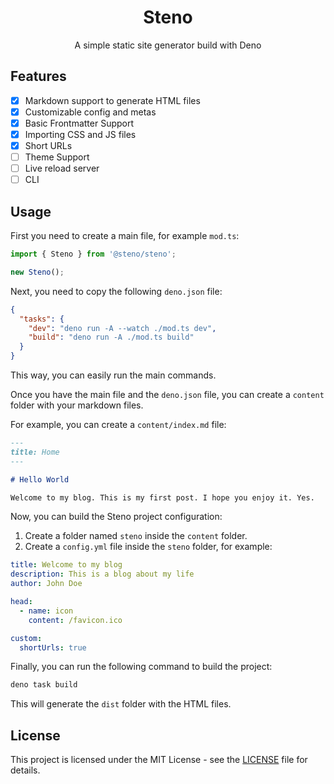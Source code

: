 <div align="center">
  <h1>Steno</h1>
  <p>A simple static site generator build with Deno</p>
</div>

## Features

- [x] Markdown support to generate HTML files
- [x] Customizable config and metas
- [x] Basic Frontmatter Support
- [x] Importing CSS and JS files
- [x] Short URLs
- [ ] Theme Support
- [ ] Live reload server
- [ ] CLI

## Usage

First you need to create a main file, for example `mod.ts`:

```ts
import { Steno } from '@steno/steno';

new Steno();
```

Next, you need to copy the following `deno.json` file:

```json
{
  "tasks": {
    "dev": "deno run -A --watch ./mod.ts dev",
    "build": "deno run -A ./mod.ts build"
  }
}
```

This way, you can easily run the main commands.

Once you have the main file and the `deno.json` file, you can create a `content` folder with your markdown files.

For example, you can create a `content/index.md` file:

```md
---
title: Home
---

# Hello World

Welcome to my blog. This is my first post. I hope you enjoy it. Yes.
```

Now, you can build the Steno project configuration:

1. Create a folder named `steno` inside the `content` folder.
2. Create a `config.yml` file inside the `steno` folder, for example:

```yml
title: Welcome to my blog
description: This is a blog about my life
author: John Doe

head:
  - name: icon
    content: /favicon.ico

custom:
  shortUrls: true
```

Finally, you can run the following command to build the project:

```sh
deno task build
```

This will generate the `dist` folder with the HTML files.

## License

This project is licensed under the MIT License - see the [LICENSE](LICENSE.txt) file for details.
